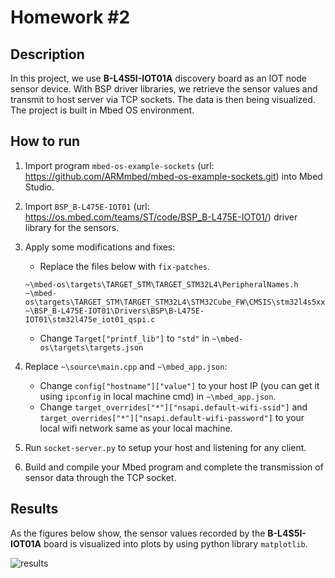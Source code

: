 # Homework #2
## Description
In this project, we use **B-L4S5I-IOT01A** discovery board as an IOT node sensor device. With BSP driver libraries, we retrieve the sensor values and transmit to host server via TCP sockets. The data is then being visualized. The project is built in Mbed OS environment.

## How to run 
1. Import program `mbed-os-example-sockets` (url: https://github.com/ARMmbed/mbed-os-example-sockets.git) into Mbed Studio.

2. Import `BSP_B-L475E-IOT01` (url: https://os.mbed.com/teams/ST/code/BSP_B-L475E-IOT01/) driver library for the sensors.

3. Apply some modifications and fixes:
    - Replace the files below with `fix-patches`.
    ```
    ~\mbed-os\targets\TARGET_STM\TARGET_STM32L4\PeripheralNames.h
    ~\mbed-os\targets\TARGET_STM\TARGET_STM32L4\STM32Cube_FW\CMSIS\stm32l4s5xx.h
    ~\BSP_B-L475E-IOT01\Drivers\BSP\B-L475E-IOT01\stm32l475e_iot01_qspi.c
    ```
    - Change `Target["printf_lib"]` to `"std"` in `~\mbed-os\targets\targets.json`

4. Replace `~\source\main.cpp` and `~\mbed_app.json`:
    - Change `config["hostname"]["value"]` to your host IP (you can get it using `ipconfig` in local machine cmd) in `~\mbed_app.json`.
    - Change `target_overrides["*"]["nsapi.default-wifi-ssid"]` and `target_overrides["*"]["nsapi.default-wifi-password"]` to your local wifi network same as your local machine.

5. Run `socket-server.py` to setup your host and listening for any client.

6. Build and compile your Mbed program and complete the transmission of sensor data through the TCP socket.

## Results
As the figures below show, the sensor values recorded by the **B-L4S5I-IOT01A** board is visualized into plots by using python library `matplotlib`.

![results](https://user-images.githubusercontent.com/57944276/198839221-e44d33e7-fb7e-430b-945e-5b4db0f9db29.png)
